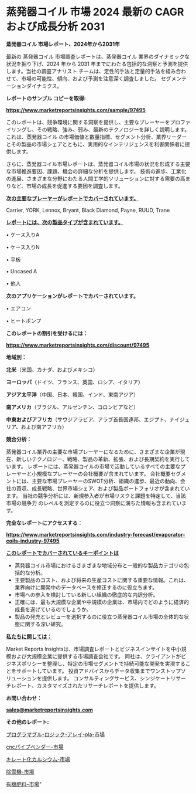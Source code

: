 # 蒸発器コイル 市場 2024 最新の CAGR および成長分析 2031

<strong>蒸発器コイル 市場レポート、2024年から2031年</strong>

最新の 蒸発器コイル 市場調査レポートは、蒸発器コイル 業界のダイナミックな状況を掘り下げ、2024 年から 2031 年までにわたる包括的な洞察と予測を提供します。当社の調査アナリスト チームは、定性的手法と定量的手法を組み合わせて、市場の可能性、傾向、および予測を注意深く調査しました。 セグメンテーションダイナミクス。



<strong>レポートのサンプル コピーを取得:</strong> <a href=https://www.marketreportsinsights.com/sample/97495>

<strong><u>https://www.marketreportsinsights.com/sample/97495</u></strong></a>

このレポートは、競争環境に関する洞察を提供し、主要なプレーヤーをプロファイリングし、その戦略、強み、弱み、最新のテクノロジーを詳しく説明します。 これは、蒸発器コイル の市場価値と数量指標、セグメント分析、業界リーダーとその製品の市場シェアとともに、実用的なインテリジェンスを利害関係者に提供します。

さらに、蒸発器コイル市場レポートは、蒸発器コイル市場の状況を形成する主要な市場推進要因、課題、機会の詳細な分析を提供します。 技術の進歩、工業化の進展、さまざまな分野にわたる人間工学的ソリューションに対する需要の高まりなど、市場の成長を促進する要因を調査します。



<strong><u>次の主要なプレーヤーがレポートでカバーされています。</u></strong>

Carrier, YORK, Lennox, Bryant, Black Diamond, Payne, RUUD, Trane



<strong><u><b>レポートには、次の製品タイプが含まれています。</b></u></strong>

• ケース入りA

• ケース入りN

• 平板

• Uncased A

• 他人



<strong><b>次のアプリケーションがレポートでカバーされています。</b></strong>

• エアコン

• ヒートポンプ



<strong><b>このレポートの割引を受けるには：</b></strong><a href=https://www.marketreportsinsights.com/discount/97495>

<strong><u>https://www.marketreportsinsights.com/discount/97495</u></strong></a>



<strong>地域別：</strong>



<strong>北米</strong>（米国、カナダ、およびメキシコ）



<strong>ヨーロッパ</strong>（ドイツ、フランス、英国、ロシア、イタリア）



<strong>アジア太平洋</strong>（中国、日本、韓国、インド、東南アジア）



<strong>南アメリカ</strong>（ブラジル、アルゼンチン、コロンビアなど）



<strong>中東およびアフリカ</strong>（サウジアラビア、アラブ首長国連邦、エジプト、ナイジェリア、および南アフリカ）



<strong>競合分析：</strong>

蒸発器コイル業界の主要な市場プレーヤーになるために、さまざまな企業が現在、新しいテクノロジー、戦略、製品の革新、拡張、および長期契約を実行しています。 レポートには、蒸発器コイルの市場で活動しているすべての主要なプレーヤーと小規模なプレーヤーの会社概要が含まれています。 会社概要セグメントには、主要な市場プレーヤーのSWOT分析、組織の進歩、最近の動向、会社の買収、成長戦略、世界市場シェア、および製品ポートフォリオが含まれています。 当社の競争分析には、新規参入者が市場リスクと課題を特定して、当該市場の競争力 のレベルを測定するのに役立つ洞察に満ちた情報も含まれています。



<strong>完全なレポートにアクセスする</strong>：

<a href=https://www.marketreportsinsights.com/industry-forecast/evaporator-coils-industry-97495>

<strong><u>https://www.marketreportsinsights.com/industry-forecast/evaporator-coils-industry-97495</u></strong></a>



<strong><u><b>このレポートでカバーされているキーポイントは</b></u></strong>
<ul>
  <li>蒸発器コイル市場におけるさまざまな地域分布と一般的な製品カテゴリの包括的な分析。</li>
  <li>主要製品のコスト、および将来の生産コストに関する重要な情報。これは、業界向けに開発中のデータベースを修正するのに役立ちます。</li>
  <li>市場への参入を検討している新しい組織の徹底的な内訳分析。</li>
  <li>正確には、最も大規模な企業や中規模の企業は、市場内でどのように経済的成長を遂げているのでしょうか。</li>
  <li>製品の発売とレビューを選択するのに役立つ蒸発器コイル市場の全体的な状態に関する深い研究。</li>
</ul>


<strong><u><b>私たちに関しては：</b></u></strong>

Market Reports Insightsは、市場調査レポートとビジネスインサイトを中小規模および大規模企業に提供する市場調査会社です。 同社は、クライアントがビジネスポリシーを整理し、特定の市場セグメントで持続可能な開発を実現することをサポートしています。 投資アドバイスからデータ収集までワンストップソリューションを提供します。 コンサルティングサービス、シンジケートリサーチレポート、カスタマイズされたリサーチレポートを提供します。



<strong><b>お問い合わせ</b></strong>：

<a href=mailto:sales@marketreportsinsights.com>

<strong><u>sales@marketreportsinsights.com</u></strong></a>



<strong>その他のレポート:</strong>

<a href=https://www.linkedin.com/pulse/プログラマブル-ロジック-アレイ-pla-市場-2023-総利益と主要ベンダー-2030-pr-news-hub-abf8f/>プログラマブル-ロジック-アレイ-pla-市場</a>

<a href=https://www.linkedin.com/pulse/cncパイプベンダー-市場-2030-年までの需要に焦点を当てた-2023-rdvnf/>cncパイプベンダー-市場</a>

<a href=https://www.linkedin.com/pulse/キレート化カルシウム-市場-2023-推進要因と成長機会-2030-g9tnf/>キレート化カルシウム-市場</a>

<a href=https://www.linkedin.com/pulse/除雪機-市場-2023-年のダイナミクスとビジネストレンド-2030-pr-news-hub-ucbrf/>除雪機-市場</a>

<a href=https://www.linkedin.com/pulse/有機肥料-市場-2023-swot-分析と最新イノベーション-2030-lxl8f/>有機肥料-市場</a>"
